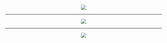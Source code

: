 <p align="center">
  <a href="https://github.com/LittleFishyy">
    <img src="https://github-readme-stats.vercel.app/api?username=LittleFishyy&count_private=true&include_all_commits=true&show_icons=true&theme=dark&custom_title=Stats"/>
    <hr>
    <p align="center">
      <img src="https://github-readme-stats.vercel.app/api/top-langs/?username=LittleFishyy">
      <hr>
       <p align="center">
        <img src="https://komarev.com/ghpvc/?username=LittleFishyy&style=flat-square"/>
      </p>
    </p>
  </a>
</p>
